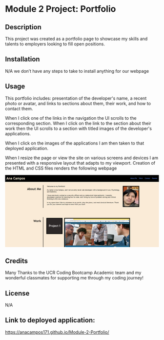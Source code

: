 # Module 2 Project: Portfolio 

## Description

This project was created as a portfolio page to showcase my skills and talents to employers looking to fill open positions.

## Installation

N/A we don’t have any steps to take to install anything for our webpage

## Usage
 This portfolio includes: presentation of the developer's name, a recent photo or avatar, and links to sections about them, their work, and how to contact them.

When I click one of the links in the navigation the UI scrolls to the corresponding section. When I click on the link to the section about their work then the UI scrolls to a section with titled images of the developer's applications.

 When I click on the images of the applications I am then taken to that deployed application.

When I resize the page or view the site on various screens and devices I am presented with a responsive layout that adapts to my viewport.
Creation of the HTML and CSS files renders the following webpage

 ![Alt text](assets/images/profilewebpage.png)
 
## Credits
Many Thanks to the UCR Coding Bootcamp Academic team and my wonderful classmates for supporting me through my coding journey!
## License

N/A
## Link to deployed application: 

https://anacampos171.github.io/Module-2-Portfolio/

